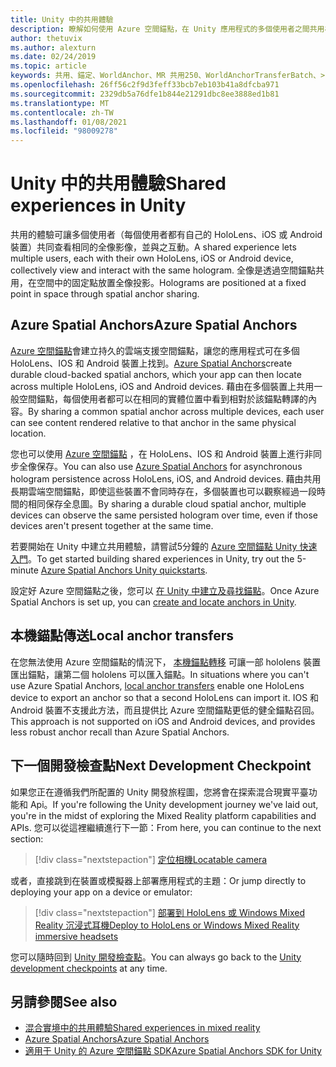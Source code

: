 ```yaml
---
title: Unity 中的共用體驗
description: 瞭解如何使用 Azure 空間錨點，在 Unity 應用程式的多個使用者之間共用相同的全像投影。
author: thetuvix
ms.author: alexturn
ms.date: 02/24/2019
ms.topic: article
keywords: 共用、錨定、WorldAnchor、MR 共用250、WorldAnchorTransferBatch、>spatialperception、Azure、Azure 空間錨點、ASA、混合現實耳機、windows mixed reality 耳機、虛擬實境耳機
ms.openlocfilehash: 26ff56c2f9d3feff33bcb7eb103b41a8dfcba971
ms.sourcegitcommit: 2329db5a76dfe1b844e21291dbc8ee3888ed1b81
ms.translationtype: MT
ms.contentlocale: zh-TW
ms.lasthandoff: 01/08/2021
ms.locfileid: "98009278"
---
```

# <a name="shared-experiences-in-unity"></a><span data-ttu-id="137e7-104">Unity 中的共用體驗</span><span class="sxs-lookup"><span data-stu-id="137e7-104">Shared experiences in Unity</span></span>

<span data-ttu-id="137e7-105">共用的體驗可讓多個使用者（每個使用者都有自己的 HoloLens、iOS 或 Android 裝置）共同查看相同的全像影像，並與之互動。</span><span class="sxs-lookup"><span data-stu-id="137e7-105">A shared experience lets multiple users, each with their own HoloLens, iOS or Android device, collectively view and interact with the same hologram.</span></span> <span data-ttu-id="137e7-106">全像是透過空間錨點共用，在空間中的固定點放置全像投影。</span><span class="sxs-lookup"><span data-stu-id="137e7-106">Holograms are positioned at a fixed point in space through spatial anchor sharing.</span></span>

## <a name="azure-spatial-anchors"></a><span data-ttu-id="137e7-107">Azure Spatial Anchors</span><span class="sxs-lookup"><span data-stu-id="137e7-107">Azure Spatial Anchors</span></span>

<span data-ttu-id="137e7-108"><a href="https://docs.microsoft.com/azure/spatial-anchors/overview" target="_blank">Azure 空間錨點</a>會建立持久的雲端支援空間錨點，讓您的應用程式可在多個 HoloLens、IOS 和 Android 裝置上找到。</span><span class="sxs-lookup"><span data-stu-id="137e7-108"><a href="https://docs.microsoft.com/azure/spatial-anchors/overview" target="_blank">Azure Spatial Anchors</a>create durable cloud-backed spatial anchors, which your app can then locate across multiple HoloLens, iOS and Android devices.</span></span>  <span data-ttu-id="137e7-109">藉由在多個裝置上共用一般空間錨點，每個使用者都可以在相同的實體位置中看到相對於該錨點轉譯的內容。</span><span class="sxs-lookup"><span data-stu-id="137e7-109">By sharing a common spatial anchor across multiple devices, each user can see content rendered relative to that anchor in the same physical location.</span></span> 

<span data-ttu-id="137e7-110">您也可以使用 <a href="https://docs.microsoft.com/azure/spatial-anchors/overview" target="_blank">Azure 空間錨點</a> ，在 HoloLens、IOS 和 Android 裝置上進行非同步全像保存。</span><span class="sxs-lookup"><span data-stu-id="137e7-110">You can also use <a href="https://docs.microsoft.com/azure/spatial-anchors/overview" target="_blank">Azure Spatial Anchors</a> for asynchronous hologram persistence across HoloLens, iOS, and Android devices.</span></span>  <span data-ttu-id="137e7-111">藉由共用長期雲端空間錨點，即使這些裝置不會同時存在，多個裝置也可以觀察經過一段時間的相同保存全息圖。</span><span class="sxs-lookup"><span data-stu-id="137e7-111">By sharing a durable cloud spatial anchor, multiple devices can observe the same persisted hologram over time, even if those devices aren't present together at the same time.</span></span>

<span data-ttu-id="137e7-112">若要開始在 Unity 中建立共用體驗，請嘗試5分鐘的 <a href="https://docs.microsoft.com/azure/spatial-anchors/unity-overview" target="_blank">Azure 空間錨點 Unity 快速入門</a>。</span><span class="sxs-lookup"><span data-stu-id="137e7-112">To get started building shared experiences in Unity, try out the 5-minute <a href="https://docs.microsoft.com/azure/spatial-anchors/unity-overview" target="_blank">Azure Spatial Anchors Unity quickstarts</a>.</span></span>

<span data-ttu-id="137e7-113">設定好 Azure 空間錨點之後，您可以 <a href="https://docs.microsoft.com/azure/spatial-anchors/concepts/create-locate-anchors-unity" target="_blank">在 Unity 中建立及尋找錨點</a>。</span><span class="sxs-lookup"><span data-stu-id="137e7-113">Once Azure Spatial Anchors is set up, you can <a href="https://docs.microsoft.com/azure/spatial-anchors/concepts/create-locate-anchors-unity" target="_blank">create and locate anchors in Unity</a>.</span></span>

## <a name="local-anchor-transfers"></a><span data-ttu-id="137e7-114">本機錨點傳送</span><span class="sxs-lookup"><span data-stu-id="137e7-114">Local anchor transfers</span></span>

<span data-ttu-id="137e7-115">在您無法使用 Azure 空間錨點的情況下， [本機錨點轉移](../../out-of-scope/local-anchor-transfers-in-unity.md) 可讓一部 hololens 裝置匯出錨點，讓第二個 hololens 可以匯入錨點。</span><span class="sxs-lookup"><span data-stu-id="137e7-115">In situations where you can't use Azure Spatial Anchors, [local anchor transfers](../../out-of-scope/local-anchor-transfers-in-unity.md) enable one HoloLens device to export an anchor so that a second HoloLens can import it.</span></span>  <span data-ttu-id="137e7-116">IOS 和 Android 裝置不支援此方法，而且提供比 Azure 空間錨點更低的健全錨點召回。</span><span class="sxs-lookup"><span data-stu-id="137e7-116">This approach is not supported on iOS and Android devices, and provides less robust anchor recall than Azure Spatial Anchors.</span></span>

## <a name="next-development-checkpoint"></a><span data-ttu-id="137e7-117">下一個開發檢查點</span><span class="sxs-lookup"><span data-stu-id="137e7-117">Next Development Checkpoint</span></span>

<span data-ttu-id="137e7-118">如果您正在遵循我們所配置的 Unity 開發旅程圖，您將會在探索混合現實平臺功能和 Api。</span><span class="sxs-lookup"><span data-stu-id="137e7-118">If you're following the Unity development journey we've laid out, you're in the midst of exploring the Mixed Reality platform capabilities and APIs.</span></span> <span data-ttu-id="137e7-119">您可以從這裡繼續進行下一節：</span><span class="sxs-lookup"><span data-stu-id="137e7-119">From here, you can continue to the next section:</span></span>

> [!div class="nextstepaction"]
> [<span data-ttu-id="137e7-120">定位相機</span><span class="sxs-lookup"><span data-stu-id="137e7-120">Locatable camera</span></span>](locatable-camera-in-unity.md)

<span data-ttu-id="137e7-121">或者，直接跳到在裝置或模擬器上部署應用程式的主題：</span><span class="sxs-lookup"><span data-stu-id="137e7-121">Or jump directly to deploying your app on a device or emulator:</span></span>

> [!div class="nextstepaction"]
> [<span data-ttu-id="137e7-122">部署到 HoloLens 或 Windows Mixed Reality 沉浸式耳機</span><span class="sxs-lookup"><span data-stu-id="137e7-122">Deploy to HoloLens or Windows Mixed Reality immersive headsets</span></span>](../platform-capabilities-and-apis/using-visual-studio.md)

<span data-ttu-id="137e7-123">您可以隨時回到 [Unity 開發檢查點](unity-development-overview.md#3-platform-capabilities-and-apis)。</span><span class="sxs-lookup"><span data-stu-id="137e7-123">You can always go back to the [Unity development checkpoints](unity-development-overview.md#3-platform-capabilities-and-apis) at any time.</span></span>

## <a name="see-also"></a><span data-ttu-id="137e7-124">另請參閱</span><span class="sxs-lookup"><span data-stu-id="137e7-124">See also</span></span>
* [<span data-ttu-id="137e7-125">混合實境中的共用體驗</span><span class="sxs-lookup"><span data-stu-id="137e7-125">Shared experiences in mixed reality</span></span>](../platform-capabilities-and-apis/shared-experiences-in-mixed-reality.md)
* <span data-ttu-id="137e7-126"><a href="https://docs.microsoft.com/azure/spatial-anchors" target="_blank">Azure Spatial Anchors</a></span><span class="sxs-lookup"><span data-stu-id="137e7-126"><a href="https://docs.microsoft.com/azure/spatial-anchors" target="_blank">Azure Spatial Anchors</a></span></span>
* <span data-ttu-id="137e7-127"><a href="https://docs.microsoft.com/dotnet/api/Microsoft.Azure.SpatialAnchors" target="_blank">適用于 Unity 的 Azure 空間錨點 SDK</a></span><span class="sxs-lookup"><span data-stu-id="137e7-127"><a href="https://docs.microsoft.com/dotnet/api/Microsoft.Azure.SpatialAnchors" target="_blank">Azure Spatial Anchors SDK for Unity</a></span></span>
